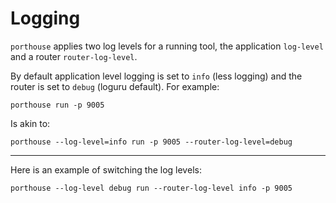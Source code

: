 # Logging

`porthouse` applies two log levels for a running tool, the application `log-level` and a router `router-log-level`.

By default application level logging is set to `info` (less logging) and the router is set to `debug` (loguru default). For example:

    porthouse run -p 9005

Is akin to:

    porthouse --log-level=info run -p 9005 --router-log-level=debug

---

Here is an example of switching the log levels:

    porthouse --log-level debug run --router-log-level info -p 9005